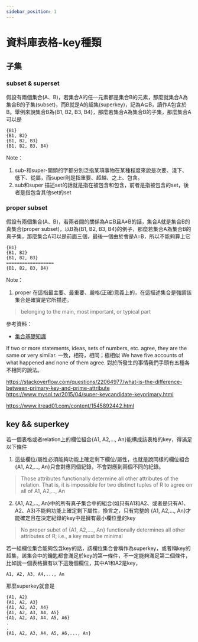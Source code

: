 ```yaml
---
sidebar_position: 1
---
```


# 資料庫表格-key種類



## 子集

### subset & superset
假設有兩個集合(A、B)，若集合A的任一元素都是集合B的元素，那麼就集合A為集合B的子集(subset)，而B就是A的超集(superkey)，記為A⊆B，讀作A包含於B。舉例來說集合B為\{B1, B2, B3, B4\}，那麼若集合A為集合B的子集，那麼集合A可以是
```
{B1}
{B1, B2}
{B1, B2, B3}
{B1, B2, B3, B4}
```

Note：
1. sub-和super-開頭的字都分別泛指某項事物在某種程度來說是次要、淺下、低下、從屬，而super則是指重要、超越、之上、包含。
2. sub和super 描述set的話就是指在被包含和包含，前者是指被包含的set，後者是指包含其他set的set

### proper subset
假設有兩個集合(A、B)，若兩者間的關係為A⊆B且A≠B的話，集合A就是集合B的真集合(proper subset)，以B為\{B1, B2, B3, B4\}的例子，那麼若集合A為集合B的真子集，那麼集合A可以是前面三個，最後一個由於會是A=B，所以不能夠算上它
```
{B1}
{B1, B2}
{B1, B2, B3}
==================
{B1, B2, B3, B4}
```


Note：
1. proper 在這指最主要、最重要、嚴格(正確)意義上的，在這描述集合是強調該集合是確實是它所描述。
> belonging to the main, most important, or typical part



參考資料：
- [集合基礎知識](https://www.itread01.com/content/1547202186.html)



If two or more statements, ideas, sets of numbers, etc. agree, they are the same or very similar.
一致，相符，相同；極相似
We have five accounts of what happened and none of them agree.
對於所發生的事情我們手頭有五種各不相同的說法。


https://stackoverflow.com/questions/22064977/what-is-the-difference-between-primary-key-and-prime-attribute
https://www.mysql.tw/2015/04/super-keycandidate-keyprimary.html

https://www.itread01.com/content/1545892442.html


## key && superkey

若一個表格或者relation上的欄位組合\{A1, A2,..., An\}能構成該表格的key，得滿足以下條件
1. 這些欄位/屬性必須能夠功能上確定剩下欄位/屬性，也就是說同樣的欄位組合\{A1, A2,..., An\}只會對應同個紀錄，不會對應到兩個不同的紀錄。
> Those attributes functionally determine all other attributes of the relation. That is, it is impossible for two distinct tuples of R to agree on all of A1, A2,..., An

2. \{A1, A2,..., An\}中的所有真子集合中的組合(如只有A1和A2、或者是只有A1、A2、A3)不能夠功能上確定剩下屬性，換言之，只有完整的 \{A1, A2,..., An\}才能確定且在決定紀錄的key中是擁有最小欄位量的key
> No proper subet of {A1, A2,...., An} functionally determines all other attributes of R; i.e., a key must be minimal

若一組欄位集合能夠包含key的話，該欄位集合會稱作為superkey，或者稱key的超集，該集合中的鑰匙都會滿足於key的第一條件，不一定能夠滿足第二個條件，比如說一個表格擁有以下這幾個欄位，其中A1和A2是key，

```
A1, A2, A3, A4,..., An
```

那麼superkey就會是

```
{A1, A2}
{A1, A2, A3}
{A1, A2, A3, A4}
{A1, A2, A3, A4, A5}
{A1, A2, A3, A4, A5, A6}
.
.
{A1, A2, A3, A4, A5, A6,..., An}
```